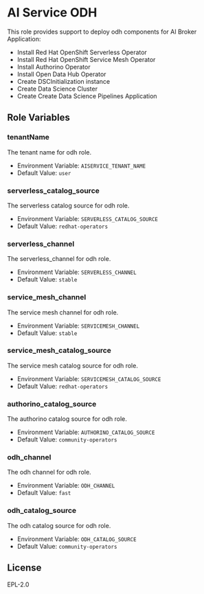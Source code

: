 AI Service ODH
===============================================================================
This role provides support to deploy odh components for AI Broker Application:

* Install Red Hat OpenShift Serverless Operator
* Install Red Hat OpenShift Service Mesh Operator
* Install Authorino Operator
* Install Open Data Hub Operator
* Create DSCInitialization instance
* Create Data Science Cluster
* Create Create Data Science Pipelines Application

Role Variables
--------------

### tenantName

The tenant name for odh role.

* Environment Variable: `AISERVICE_TENANT_NAME`
* Default Value: `user`

### serverless_catalog_source

The serverless catalog source for odh role.

* Environment Variable: `SERVERLESS_CATALOG_SOURCE`
* Default Value: `redhat-operators`

### serverless_channel

The serverless_channel for odh role.

* Environment Variable: `SERVERLESS_CHANNEL`
* Default Value: `stable`

### service_mesh_channel

The service mesh channel for odh role.

* Environment Variable: `SERVICEMESH_CHANNEL`
* Default Value: `stable`

### service_mesh_catalog_source

The service mesh catalog source for odh role.

* Environment Variable: `SERVICEMESH_CATALOG_SOURCE`
* Default Value: `redhat-operators`

### authorino_catalog_source

The authorino catalog source for odh role.

* Environment Variable: `AUTHORINO_CATALOG_SOURCE`
* Default Value: `community-operators`

### odh_channel

The odh channel for odh role.

* Environment Variable: `ODH_CHANNEL`
* Default Value: `fast`

### odh_catalog_source

The odh catalog source for odh role.

* Environment Variable: `ODH_CATALOG_SOURCE`
* Default Value: `community-operators`

## License

EPL-2.0
